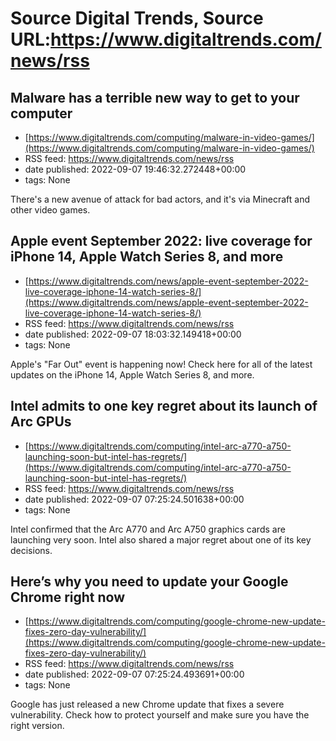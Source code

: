 # Source Digital Trends, Source URL:https://www.digitaltrends.com/news/rss

## Malware has a terrible new way to get to your computer
 - [https://www.digitaltrends.com/computing/malware-in-video-games/](https://www.digitaltrends.com/computing/malware-in-video-games/)
 - RSS feed: https://www.digitaltrends.com/news/rss
 - date published: 2022-09-07 19:46:32.272448+00:00
 - tags: None

There's a new avenue of attack for bad actors, and it's via Minecraft and other video games.

## Apple event September 2022: live coverage for iPhone 14, Apple Watch Series 8, and more
 - [https://www.digitaltrends.com/news/apple-event-september-2022-live-coverage-iphone-14-watch-series-8/](https://www.digitaltrends.com/news/apple-event-september-2022-live-coverage-iphone-14-watch-series-8/)
 - RSS feed: https://www.digitaltrends.com/news/rss
 - date published: 2022-09-07 18:03:32.149418+00:00
 - tags: None

Apple's "Far Out" event is happening now! Check here for all of the latest updates on the iPhone 14, Apple Watch Series 8, and more.

## Intel admits to one key regret about its launch of Arc GPUs
 - [https://www.digitaltrends.com/computing/intel-arc-a770-a750-launching-soon-but-intel-has-regrets/](https://www.digitaltrends.com/computing/intel-arc-a770-a750-launching-soon-but-intel-has-regrets/)
 - RSS feed: https://www.digitaltrends.com/news/rss
 - date published: 2022-09-07 07:25:24.501638+00:00
 - tags: None

Intel confirmed that the Arc A770 and Arc A750 graphics cards are launching very soon. Intel also shared a major regret about one of its key decisions.

## Here’s why you need to update your Google Chrome right now
 - [https://www.digitaltrends.com/computing/google-chrome-new-update-fixes-zero-day-vulnerability/](https://www.digitaltrends.com/computing/google-chrome-new-update-fixes-zero-day-vulnerability/)
 - RSS feed: https://www.digitaltrends.com/news/rss
 - date published: 2022-09-07 07:25:24.493691+00:00
 - tags: None

Google has just released a new Chrome update that fixes a severe vulnerability. Check how to protect yourself and make sure you have the right version.

